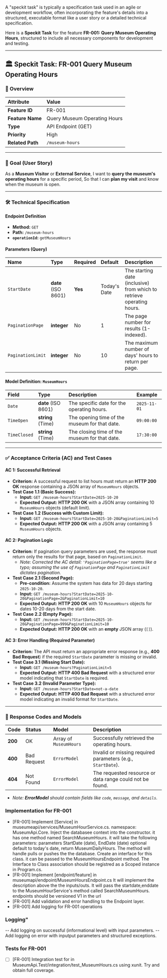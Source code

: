 A "speckit task" is typically a specification task used in an agile or development workflow, often incorporating the feature's details into a structured, executable format like a user story or a detailed technical specification.

Here is a **Speckit Task** for the feature **FR-001: Query Museum Operating Hours**, structured to include all necessary components for development and testing.

***

## 🏛️ Speckit Task: FR-001 Query Museum Operating Hours

### 📝 Overview

| Attribute | Value |
| :--- | :--- |
| **Feature ID** | FR-001 |
| **Feature Name** | Query Museum Operating Hours |
| **Type** | API Endpoint (GET) |
| **Priority** | High |
| **Related Path** | `/museum-hours` |

***

### 🎯 Goal (User Story)

As a **Museum Visitor** or **External Service**,
I want to **query the museum's operating hours** for a specific period,
So that I can **plan my visit** and know when the museum is open.

***

### 🛠️ Technical Specification

#### **Endpoint Definition**

* **Method:** `GET`
* **Path:** `/museum-hours`
* **`operationId`:** `getMuseumHours`

#### **Parameters (Query)**

| Name | Type | Required | Default | Description |
| :--- | :--- | :--- | :--- | :--- |
| `StartDate` | **date** (ISO 8601) | **Yes** | Today's Date | The starting date (inclusive) from which to retrieve operating hours. |
| `PaginationPage` | **integer** | No | 1 | The page number for results (1-indexed). |
| `PaginationLimit` | **integer** | No | 10 | The maximum number of days' hours to return per page. |

#### **Model Definition: `MuseumHours`**

| Field | Type | Description | Example |
| :--- | :--- | :--- | :--- |
| `Date` | **date** (ISO 8601) | The specific date for the operating hours. | `2025-11-01` |
| `TimeOpen` | **string** (Time) | The opening time of the museum for that date. | `09:00:00` |
| `TimeClosed` | **string** (Time) | The closing time of the museum for that date. | `17:30:00` |

***

### ✅ Acceptance Criteria (AC) and Test Cases

#### **AC 1: Successful Retrieval**

* **Criterion:** A successful request to list hours must return an **HTTP 200 OK** response containing a JSON array of `MuseumHours` objects.
* **Test Case 1.1 (Basic Success):**
    * **Input:** `GET /museum-hours?StartDate=2025-10-20`
    * **Expected Output:** **HTTP 200 OK** with a JSON array containing 10 `MuseumHours` objects (default limit).
* **Test Case 1.2 (Success with Custom Limit):**
    * **Input:** `GET /museum-hours?StartDate=2025-10-20&PaginationLimit=5`
    * **Expected Output:** **HTTP 200 OK** with a JSON array containing 5 `MuseumHours` objects.

#### **AC 2: Pagination Logic**

* **Criterion:** If pagination query parameters are used, the response must return only the results for that page, based on `PaginationLimit`.
    * *Note: Corrected the AC detail: `'PaginationPage=true'` seems like a typo; assuming the use of `PaginationPage` and `PaginationLimit` dictates pagination.*
* **Test Case 2.1 (Second Page):**
    * **Pre-condition:** Assume the system has data for 20 days starting `2025-10-20`.
    * **Input:** `GET /museum-hours?StartDate=2025-10-20&PaginationPage=2&PaginationLimit=10`
    * **Expected Output:** **HTTP 200 OK** with 10 `MuseumHours` objects for dates 10-20 days from the start date.
* **Test Case 2.2 (Empty Page):**
    * **Input:** `GET /museum-hours?StartDate=2025-10-20&PaginationPage=999&PaginationLimit=10`
    * **Expected Output:** **HTTP 200 OK** with an **empty** JSON array (`[]`).

#### **AC 3: Error Handling (Required Parameter)**

* **Criterion:** The API must return an appropriate error response (e.g., **400 Bad Request**) if the required `StartDate` parameter is missing or invalid.
* **Test Case 3.1 (Missing Start Date):**
    * **Input:** `GET /museum-hours?PaginationLimit=5`
    * **Expected Output:** **HTTP 400 Bad Request** with a structured error model indicating that `StartDate` is required.
* **Test Case 3.2 (Invalid Parameter Type):**
    * **Input:** `GET /museum-hours?StartDate=not-a-date`
    * **Expected Output:** **HTTP 400 Bad Request** with a structured error model indicating an invalid format for `StartDate`.

***

### 🔄 **Response Codes and Models**

| Code | Status | Model | Description |
| :--- | :--- | :--- | :--- |
| **200** | OK | Array of `MuseumHours` | Successfully retrieved the operating hours. |
| **400** | Bad Request | `ErrorModel` | Invalid or missing required parameters (e.g., `StartDate`). |
| **404** | Not Found | `ErrorModel` | The requested resource or data range could not be found. |

* *Note: **ErrorModel** should contain fields like `code`, `message`, and `details`.*


### **Implementation for FR-001**
- [FR-001] Implement [Service] in museumeapi/services/MuseumHourService.cs.  namespace: MuseumApi.Core. Inject the databasee context into the constructor. it has one method named SearchMuseumHours.  it will take the following parameters: parameters StartDate (date), EndDate (date) optional default to today's date, return MuseumDailyHours.  The method will handle pulls or pushes the the database.  Create an interface for this class.  it can be passed to the MuseumHoursEndpoint method.  The Interface to Class association should be registred as a Scoped instance in Program.cs.
- [FR-001] Implement [endpoint/feature] in museumapi/endpoint/MuseumHoursEndpoint.cs  It will implement the description above the the inputs/outs.  It will pass the startdate,enddate to the MuseumHourService's method called SearchMuseumHours.   endpoints should be versioned V1 in the url
- [FR-001] Add validation and error handling to the Endpoint layer.
- [FR-001] Add logging for FR-001 operations


### **Logging"**
-- Add logging on successful (informational level) with input parameters.
-- Add logging on error with inputput parameters and structured exceptions.


### **Tests for FR-001**
- [ ] [FR-001] Integration test for in MuseumApi.Test/integration/test_MuseumHours.cs using xunit.  Try and obtain full coverage.

